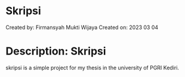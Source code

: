 # Skripsi
Created by: Firmansyah Mukti Wijaya
Created on: 2023 03 04
# Description: Skripsi
skripsi is a simple project for my thesis in the university of PGRI Kediri. 
